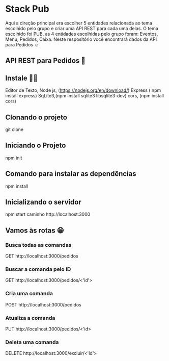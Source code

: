 #  Stack Pub

Aqui a direção principal era escolher 5 entidades relacionada ao tema escolhido pelo grupo e criar uma API REST para cada uma delas. O tema escolhido foi PUB, as 4 entidades escolhidas pelo grupo foram: Eventos, Menu, Pedidos, Caixa. Neste respositório você encontrará dados da API para Pedidos ☺


## API REST para Pedidos 📝



## Instale 👍🏽
Editor de Texto,
Node js, (https://nodejs.org/en/download/)
Express ( npm install express)
SqLite3,(npm install sqlite3 libsqlite3-dev)
cors, (npm install cors)

## Clonando o projeto
git clone <caminho do arquivo>

## Iniciando o Projeto
npm init

## Comando para instalar as dependências
npm install

## Inicializando o servidor 
npm start
caminho http://localhost:3000


## Vamos às rotas 😁


### Busca todas as comandas
GET  http://localhost:3000/pedidos
### Buscar a comanda pelo ID
GET http://localhost:3000/pedidos/<'id'>
### Cria uma comanda
POST http://localhost:3000/pedidos
### Atualiza a comanda
PUT http://localhost:3000/pedidos/<'id>
### Deleta uma comanda
DELETE http://localhost:3000/excluir/<'id'>
